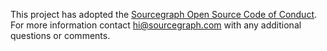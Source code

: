 This project has adopted the [Sourcegraph Open Source Code of Conduct](https://about.sourcegraph.com/codeofconduct/). For more information contact [hi@sourcegraph.com](mailto:hi@sourcegraph.com) with any additional questions or comments.
